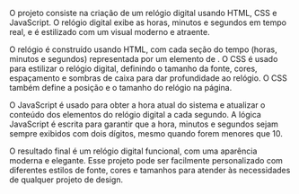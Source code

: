 O projeto consiste na criação de um relógio digital usando HTML, CSS e JavaScript. O relógio digital exibe as horas, minutos e segundos em tempo real, e é estilizado com um visual moderno e atraente.

O relógio é construído usando HTML, com cada seção do tempo (horas, minutos e segundos) representada por um elemento de <span>. O CSS é usado para estilizar o relógio digital, definindo o tamanho da fonte, cores, espaçamento e sombras de caixa para dar profundidade ao relógio. O CSS também define a posição e o tamanho do relógio na página.

O JavaScript é usado para obter a hora atual do sistema e atualizar o conteúdo dos elementos <span> do relógio digital a cada segundo. A lógica JavaScript é escrita para garantir que a hora, minutos e segundos sejam sempre exibidos com dois dígitos, mesmo quando forem menores que 10.

O resultado final é um relógio digital funcional, com uma aparência moderna e elegante. Esse projeto pode ser facilmente personalizado com diferentes estilos de fonte, cores e tamanhos para atender às necessidades de qualquer projeto de design.
